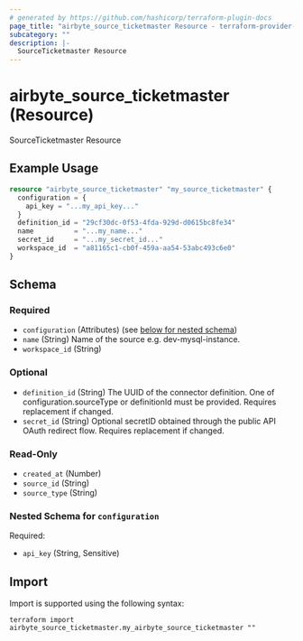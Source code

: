 ```yaml
---
# generated by https://github.com/hashicorp/terraform-plugin-docs
page_title: "airbyte_source_ticketmaster Resource - terraform-provider-airbyte"
subcategory: ""
description: |-
  SourceTicketmaster Resource
---
```


# airbyte_source_ticketmaster (Resource)

SourceTicketmaster Resource

## Example Usage

```terraform
resource "airbyte_source_ticketmaster" "my_source_ticketmaster" {
  configuration = {
    api_key = "...my_api_key..."
  }
  definition_id = "29cf30dc-0f53-4fda-929d-d0615bc8fe34"
  name          = "...my_name..."
  secret_id     = "...my_secret_id..."
  workspace_id  = "a81165c1-cb0f-459a-aa54-53abc493c6e0"
}
```

<!-- schema generated by tfplugindocs -->
## Schema

### Required

- `configuration` (Attributes) (see [below for nested schema](#nestedatt--configuration))
- `name` (String) Name of the source e.g. dev-mysql-instance.
- `workspace_id` (String)

### Optional

- `definition_id` (String) The UUID of the connector definition. One of configuration.sourceType or definitionId must be provided. Requires replacement if changed.
- `secret_id` (String) Optional secretID obtained through the public API OAuth redirect flow. Requires replacement if changed.

### Read-Only

- `created_at` (Number)
- `source_id` (String)
- `source_type` (String)

<a id="nestedatt--configuration"></a>
### Nested Schema for `configuration`

Required:

- `api_key` (String, Sensitive)

## Import

Import is supported using the following syntax:

```shell
terraform import airbyte_source_ticketmaster.my_airbyte_source_ticketmaster ""
```
